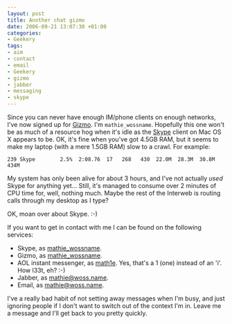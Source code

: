 ```yaml
---
layout: post
title: Another chat gizmo
date: 2006-09-21 13:07:30 +01:00
categories:
- Geekery
tags:
- aim
- contact
- email
- Geekery
- gizmo
- jabber
- messaging
- skype
---
```

Since you can never have enough IM/phone clients on enough networks, I've now
signed up for [Gizmo](http://www.gizmoproject.com/). I'm `mathie_wossname`.
Hopefully this one won't be as much of a resource hog when it's idle as the
[Skype](http://www.skype.com/) client on Mac OS X appears to be. OK, it's fine
when you've got 4.5GB RAM, but it seems to make my laptop (with a mere 1.5GB
RAM) slow to a crawl. For example:

    239 Skype        2.5%  2:08.76  17   268   430  22.0M  28.3M  30.8M   434M

My system has only been alive for about 3 hours, and I've not actually *used*
Skype for anything yet... Still, it's managed to consume over 2 minutes of CPU
time for, well, nothing much. Maybe the rest of the Interweb is routing calls
through my desktop as I type?

OK, moan over about Skype. :-)

If you want to get in contact with me I can be found on the following
services:

* Skype, as [mathie\_wossname](skype:mathie_wossname?call).
* Gizmo, as [mathie\_wossname](http://www.gizmoproject.com/download-small-extjs.html?id=mathie_wossname).
* AOL instant messenger, as [math1e](aim:goim?screenname=math1e).  Yes, that's a 1 (one) instead of an 'i'.  How l33t, eh? :-)
* Jabber, as [mathie@woss.name](xmpp:mathie@woss.name).
* Email, as [mathie@woss.name](mailto:mathie@woss.name).

I've a really bad habit of not setting away messages when I'm busy, and just
ignoring people if I don't want to switch out of the context I'm in. Leave me
a message and I'll get back to you pretty quickly.
